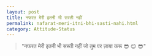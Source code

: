 ```yaml
---
layout: post
title: नफरत मेरी इतनी भी सस्ती नहीं
permalink: nafarat-meri-itni-bhi-sasti-nahi.html
category: Attitude-Status
---
```

> "नफरत मेरी इतनी भी सस्ती नहीं जो तुम पर ज़ाया करू 😎 😉 😎"